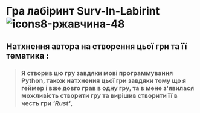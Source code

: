 # Гра лабіринт **Surv-In-Labirint**  ![icons8-ржавчина-48](https://github.com/user-attachments/assets/2e53243c-eeb7-46be-ab17-6d563905a961)

## Натхнення автора на створення цьої гри та її тематика : 
> ###  Я створив цю гру завдяки мові программування **Python**, також натхнення цьої гри завдяки тому що я геймер і вже довго грав в одну гру, та в мене з'явилася можливість створити гру та вирішив створити її в честь гри _'Rust'_,
